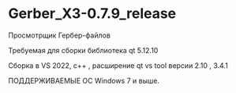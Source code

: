 # Gerber_X3-0.7.9_release
Просмотрщик Гербер-файлов

Требуемая для сборки библиотека qt 5.12.10

Сборка в VS 2022, с++ , расширение qt vs tool версии 2.10 , 3.4.1 

ПОДДЕРЖИВАЕМЫЕ  ОС Windows 7 и выше.
